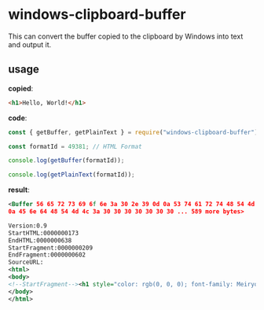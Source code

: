 # windows-clipboard-buffer

This can convert the buffer copied to the clipboard by Windows into text and output it.

## usage

**copied**:

```html
<h1>Hello, World!</h1>
```

**code**:

```js
const { getBuffer, getPlainText } = require("windows-clipboard-buffer");

const formatId = 49381; // HTML Format

console.log(getBuffer(formatId));

console.log(getPlainText(formatId));
```

**result**:

```xml
<Buffer 56 65 72 73 69 6f 6e 3a 30 2e 39 0d 0a 53 74 61 72 74 48 54 4d 4c 3a 30 30 30 30 30 30 30 31 37 33 0d
0a 45 6e 64 48 54 4d 4c 3a 30 30 30 30 30 30 30 ... 589 more bytes>
```

```xml
Version:0.9
StartHTML:0000000173
EndHTML:0000000638
StartFragment:0000000209
EndFragment:0000000602
SourceURL:
<html>
<body>
<!--StartFragment--><h1 style="color: rgb(0, 0, 0); font-family: Meiryo; font-style: normal; font-variant-ligatures: normal; font-variant-caps: normal; letter-spacing: normal; orphans: 2; text-align: start; text-indent: 0px; text-transform: none; white-space: normal; widows: 2; word-spacing: 0px; -webkit-text-stroke-width: 0px; text-decoration-style: initial; text-decoration-color: initial;">Hello, World!</h1><!--EndFragment-->
</body>
</html>
```
